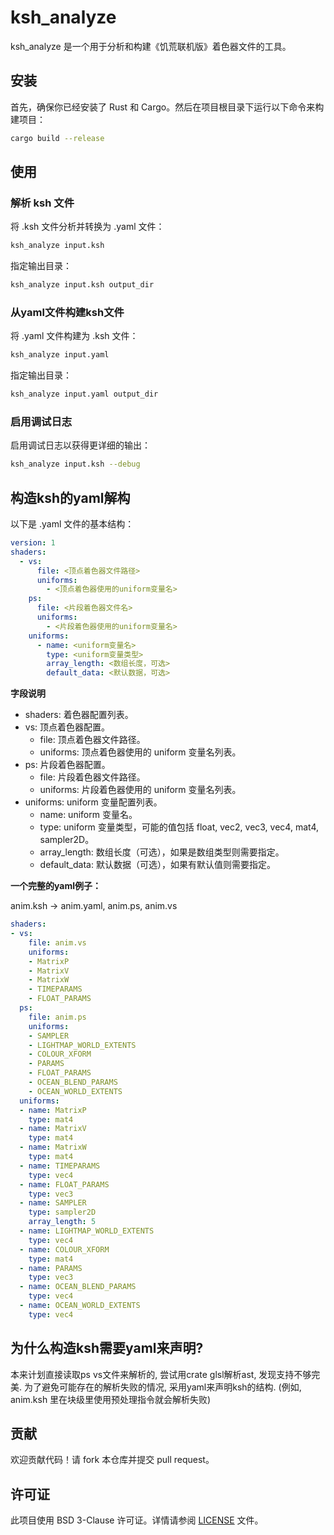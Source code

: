 # ksh_analyze

ksh_analyze 是一个用于分析和构建《饥荒联机版》着色器文件的工具。

## 安装

首先，确保你已经安装了 Rust 和 Cargo。然后在项目根目录下运行以下命令来构建项目：

```sh
cargo build --release
```

## 使用

### 解析 ksh 文件

将 .ksh 文件分析并转换为 .yaml 文件：

```sh
ksh_analyze input.ksh
```

指定输出目录：

```sh
ksh_analyze input.ksh output_dir
```

### 从yaml文件构建ksh文件

将 .yaml 文件构建为 .ksh 文件：

```sh
ksh_analyze input.yaml
```

指定输出目录：

```sh
ksh_analyze input.yaml output_dir
```

### 启用调试日志

启用调试日志以获得更详细的输出：

```sh
ksh_analyze input.ksh --debug
```

## 构造ksh的yaml解构

以下是 .yaml 文件的基本结构：

```yaml
version: 1
shaders:
  - vs:
      file: <顶点着色器文件路径>
      uniforms:
        - <顶点着色器使用的uniform变量名>
    ps:
      file: <片段着色器文件名>
      uniforms:
        - <片段着色器使用的uniform变量名>
    uniforms:
      - name: <uniform变量名>
        type: <uniform变量类型>
        array_length: <数组长度，可选>
        default_data: <默认数据，可选>
```
**字段说明**
* shaders: 着色器配置列表。
* vs: 顶点着色器配置。
  * file: 顶点着色器文件路径。
  * uniforms: 顶点着色器使用的 uniform 变量名列表。
* ps: 片段着色器配置。
  * file: 片段着色器文件路径。
  * uniforms: 片段着色器使用的 uniform 变量名列表。
* uniforms: uniform 变量配置列表。
  * name: uniform 变量名。
  * type: uniform 变量类型，可能的值包括 float, vec2, vec3, vec4, mat4, sampler2D。
  * array_length: 数组长度（可选），如果是数组类型则需要指定。
  * default_data: 默认数据（可选），如果有默认值则需要指定。

**一个完整的yaml例子：**

anim.ksh -> anim.yaml, anim.ps, anim.vs

```yaml
shaders:
- vs:
    file: anim.vs
    uniforms:
    - MatrixP
    - MatrixV
    - MatrixW
    - TIMEPARAMS
    - FLOAT_PARAMS
  ps:
    file: anim.ps
    uniforms:
    - SAMPLER
    - LIGHTMAP_WORLD_EXTENTS
    - COLOUR_XFORM
    - PARAMS
    - FLOAT_PARAMS
    - OCEAN_BLEND_PARAMS
    - OCEAN_WORLD_EXTENTS
  uniforms:
  - name: MatrixP
    type: mat4
  - name: MatrixV
    type: mat4
  - name: MatrixW
    type: mat4
  - name: TIMEPARAMS
    type: vec4
  - name: FLOAT_PARAMS
    type: vec3
  - name: SAMPLER
    type: sampler2D
    array_length: 5
  - name: LIGHTMAP_WORLD_EXTENTS
    type: vec4
  - name: COLOUR_XFORM
    type: mat4
  - name: PARAMS
    type: vec3
  - name: OCEAN_BLEND_PARAMS
    type: vec4
  - name: OCEAN_WORLD_EXTENTS
    type: vec4

```
## 为什么构造ksh需要yaml来声明?

本来计划直接读取ps vs文件来解析的, 尝试用crate glsl解析ast, 发现支持不够完美. 为了避免可能存在的解析失败的情况, 采用yaml来声明ksh的结构. (例如, anim.ksh 里在块级里使用预处理指令就会解析失败)

## 贡献

欢迎贡献代码！请 fork 本仓库并提交 pull request。

## 许可证

此项目使用 BSD 3-Clause 许可证。详情请参阅 [LICENSE](./LICENSE) 文件。
